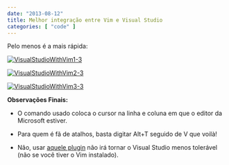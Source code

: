 ```yaml
---
date: "2013-08-12"
title: Melhor integração entre Vim e Visual Studio
categories: [ "code" ]
---
```

Pelo menos é a mais rápida:

[![VisualStudioWithVim1-3](http://i.imgur.com/aRIuhsP.png)](/images/VisualStudioWithVim1-3.png)

[![VisualStudioWithVim2-3](http://i.imgur.com/GrwuWwd.png)](/images/VisualStudioWithVim2-31.png)

[![VisualStudioWithVim3-3](http://i.imgur.com/8ebwJG7.png)](/images/VisualStudioWithVim3-3.png)

**Observações Finais:**

	
  * O comando usado coloca o cursor na linha e coluna em que o editor da Microsoft estiver.

	
  * Para quem é fã de atalhos, basta digitar Alt+T seguido de V que voilà!

	
  * Não, usar [aquele plugin](http://visualstudiogallery.msdn.microsoft.com/59ca71b3-a4a3-46ca-8fe1-0e90e3f79329) não irá tornar o Visual Studio menos tolerável (não se você tiver o Vim instalado).


